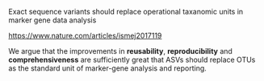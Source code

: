 Exact sequence variants should replace operational taxanomic units in marker gene data analysis

https://www.nature.com/articles/ismej2017119

We argue that the improvements in **reusability**, **reproducibility** and **comprehensiveness** are sufficiently great that ASVs should replace OTUs as the standard unit of marker-gene analysis and reporting.


